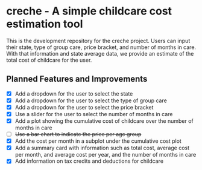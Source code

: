 # creche - A simple childcare cost estimation tool
This is the development repository for the creche project. Users can input their state, type of group care, price bracket, and number of months in care. With that information and state average data, we provide an estimate of the total cost of childcare for the user.

## Planned Features and Improvements
- [x] Add a dropdown for the user to select the state
- [x] Add a dropdown for the user to select the type of group care
- [x] Add a dropdown for the user to select the price bracket
- [x] Use a slider for the user to select the number of months in care
- [x] Add a plot showing the cumulative cost of childcare over the number of months in care
- [ ] ~~Use a bar chart to indicate the price per age group~~
- [x] Add the cost per month in a subplot under the cumulative cost plot
- [x] Add a summary card with information such as total cost, average cost per month, and average cost per year, and the number of months in care
- [x] Add information on tax credits and deductions for childcare